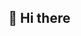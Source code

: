 ## 👋 Hi there

<!---
m-mehdi-a/m-mehdi-a is a ✨ special ✨ repository because its `README.md` (this file) appears on your GitHub profile.
You can click the Preview link to take a look at your changes.
--->
